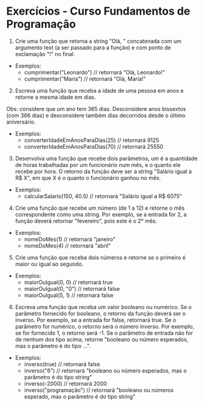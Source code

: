 # Exercícios - Curso Fundamentos de Programação

1. Crie uma função que retorna a string "Olá, " concatenada com um argumento text (a ser passado para a função) e com ponto de exclamação "!" no final.
* Exemplos:
    * cumprimentar("Leonardo") // retornará "Olá, Leonardo!"
    * cumprimentar("Maria") // retornará "Olá, Maria!"

2. Escreva uma função que receba a idade de uma pessoa em anos e retorne a mesma idade em dias.

Obs: considere que um ano tem 365 dias. Desconsidere anos bissextos (com 366 dias) e
desconsidere também dias decorridos desde o último aniversário.
* Exemplos: 
    * converterIdadeEmAnosParaDias(25) // retornará 9125
    * converterIdadeEmAnosParaDias(70) // retornará 25550

3. Desenvolva uma função que recebe dois parâmetros, um é a quantidade de horas trabalhadas por um funcionário num mês, e o quanto ele recebe por hora. O retorno da função deve ser a string "Salário igual a R$ X", em que X é o quanto o funcionário ganhou no mês.

* Exemplos:
    * calcularSalario(150, 40.5) // retornará "Salário igual a R$ 6075"

4. Crie uma função que recebe um número (de 1 a 12 e retorne o mês correspondente como uma string. Por
exemplo, se a entrada for 2, a função deverá retornar "fevereiro", pois este é o 2° mês.

* Exemplos:
    * nomeDoMes(1) // retornará "janeiro"  
    * nomeDoMes(4) // retornará "abril"

5. Crie uma função que receba dois números e retorne se o primeiro é maior ou igual ao segundo.
* Exemplos:
    * maiorOuIgual(0, 0) // retornará true
    * maiorOuIgual(0, "0") // retornará false
    * maiorOuIgual(5, 1) // retornará false

6. Escreva uma função que receba um valor booleano ou numérico. Se o parâmetro fornecido for booleano, o
retorno da função deverá ser o inverso. Por exemplo, se a entrada for false, retornará true. Se o parâmetro for
numérico, o retorno será o número inverso. Por exemplo, se for fornecido 1, o retorno será 1. Se o parâmetro
de entrada não for de nenhum dos tipo acima, retorne "booleano ou número esperados, mas o parâmetro é do
tipo ...".
* Exemplos:
    * inverso(true) // retornará false
    * inverso("6") // retornará "booleano ou número esperados, mas o parâmetro é do tipo string"
    * inverso(-2000) // retornará 2000
    * inverso("programação") // retornará "booleano ou números esperado, mas o parâmetro é do tipo string"